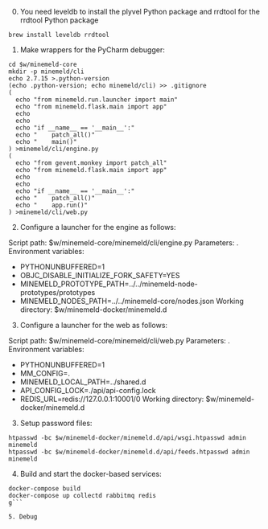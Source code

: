 0. You need leveldb to install the plyvel Python package and rrdtool for the rrdtool Python package
```
brew install leveldb rrdtool
```
1. Make wrappers for the PyCharm debugger:
```
cd $w/minemeld-core
mkdir -p minemeld/cli
echo 2.7.15 >.python-version
(echo .python-version; echo minemeld/cli) >> .gitignore
(
  echo "from minemeld.run.launcher import main"
  echo "from minemeld.flask.main import app"
  echo
  echo
  echo "if __name__ == '__main__':"
  echo "    patch_all()"
  echo "    main()"
) >minemeld/cli/engine.py
(
  echo "from gevent.monkey import patch_all"
  echo "from minemeld.flask.main import app"
  echo
  echo
  echo "if __name__ == '__main__':"
  echo "    patch_all()"
  echo "    app.run()"
) >minemeld/cli/web.py
```

2. Configure a launcher for the engine as follows:

Script path: $w/minemeld-core/minemeld/cli/engine.py
Parameters: .
Environment variables:
  - PYTHONUNBUFFERED=1
  - OBJC_DISABLE_INITIALIZE_FORK_SAFETY=YES
  - MINEMELD_PROTOTYPE_PATH=../../minemeld-node-prototypes/prototypes
  - MINEMELD_NODES_PATH=../../minemeld-core/nodes.json
Working directory: $w/minemeld-docker/minemeld.d

3. Configure a launcher for the web as follows:

Script path: $w/minemeld-core/minemeld/cli/web.py
Parameters: .
Environment variables:
  - PYTHONUNBUFFERED=1
  - MM_CONFIG=.
  - MINEMELD_LOCAL_PATH=../shared.d
  - API_CONFIG_LOCK=./api/api-config.lock
  - REDIS_URL=redis://127.0.0.1:10001/0
Working directory: $w/minemeld-docker/minemeld.d

3. Setup password files:

```
htpasswd -bc $w/minemeld-docker/minemeld.d/api/wsgi.htpasswd admin minemeld
htpasswd -bc $w/minemeld-docker/minemeld.d/api/feeds.htpasswd admin minemeld
```

4. Build and start the docker-based services:

```
docker-compose build
docker-compose up collectd rabbitmq redis
g```

5. Debug
